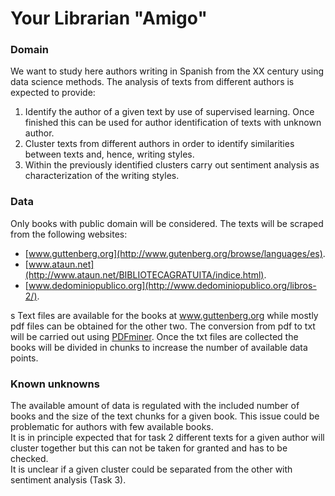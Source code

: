 # Your Librarian "Amigo"
### Domain
We want to study here authors writing in Spanish from the XX century using data science methods. The analysis of texts from different authors is expected to provide:  
1. Identify the author of a given text by use of supervised learning. Once finished this can be used for author identification of texts with unknown author.
2. Cluster texts from different authors in order to identify similarities between texts and, hence, writing styles.  
3. Within the previously identified clusters carry out sentiment analysis as characterization of the writing styles.

### Data
Only books with public domain will be considered. The texts will be scraped from the following websites:    
* [www.guttenberg.org](http://www.gutenberg.org/browse/languages/es).  
* [www.ataun.net](http://www.ataun.net/BIBLIOTECAGRATUITA/indice.html).  
* [www.dedominiopublico.org](http://www.dedominiopublico.org/libros-2/).  

s
Text files are available for the books at www.guttenberg.org while mostly pdf files can be obtained for the other two. The conversion from pdf to txt will be carried out using [PDFminer](https://github.com/pdfminer/pdfminer.six).
Once the txt files are collected the books will be divided in chunks to increase the number of available data points.

### Known unknowns  
The available amount of data is regulated with the included number of books and the size of the text chunks for a given book. This issue could be problematic for authors with few available books.  
It is in principle expected that for task 2 different texts for a given author will cluster together but this can not be taken for granted and has to be checked.  
It is unclear if a given cluster could be separated from the other with sentiment analysis (Task 3).
